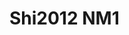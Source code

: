 # Shi2012 NM1
<a name="material" />
<script type="application/ld+json">

  {
    "@context": "https://schema.org/",
    "@type": "ChemicalSubstance",
    "http://purl.org/dc/terms/conformsTo":
      {
        "@type": "CreativeWork",
        "@id": "https://bioschemas.org/profiles/ChemicalSubstance/0.4-RELEASE/"
      },
    "@id": "https://egonw.github.io/nanowiki/nanowiki141.html#material",
    "name": "Shi2012 NM1",
    "sameAs: "http://127.0.0.1/mediawiki/index.php/Special:URIResolver/Shi2012_NM1"
  }
</script>

